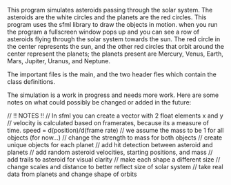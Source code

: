 This program simulates asteroids passing through the solar system. The asteroids are the white circles and the planets are the red circles. This program uses the sfml library to draw the objects in motion. when you run the program a fullscreen window pops up and you can see a row of asteroids flying through the solar system towards the sun. The red circle in the center represents the sun, and the other red circles that orbit around the center represent the planets; the planets present are Mercury, Venus, Earth, Mars, Jupiter, Uranus, and Neptune. 

The important files is the main, and the two header fles which contain the class definitions. 

The simulation is a work in progress and needs more work. Here are some notes on what could possibly be changed or added in the future: 

// !! NOTES !!
// In sfml you can create a vector with 2 float elements x and y
// velocity is calculated based on framerates, because its a measure of time. speed = d(position)/d(frame rate)
// we assume the mass to be 1 for all objects (for now...)
// change the strength to mass for both objects
// create unique objects for each planet
// add hit detection between asteroid and planets
// add random asteroid velocities, starting positions, and mass
// add trails to asteroid for visual clarity
// make each shape a different size
// change scales and distance to better reflect size of solar system
// take real data from planets and change shape of orbits